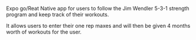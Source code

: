 Expo go/Reat Native app for users to follow the Jim Wendler 5-3-1 strength program and keep track of their workouts. 

It allows users to enter their one rep maxes and will then be given 4 months worth of workouts for the user.

